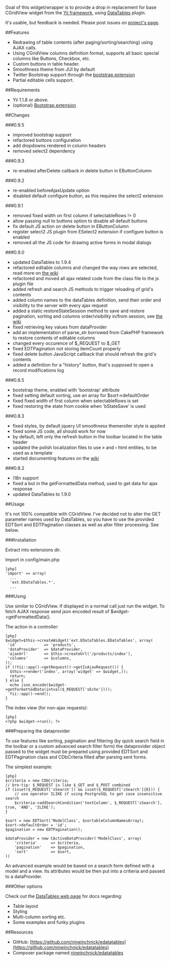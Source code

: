 Goal of this widget/wrapper is to provide a drop in replacement for base CGridView widget from the [Yii framework](http://yiiframework.com), using [DataTables](http://datatables.net) plugin.

It's usable, but feedback is needed. Please post issues on [project's page](http://code.google.com/p/edatatables).

##Features

* Redrawing of table contents (after paging/sorting/searching) using AJAX calls.
* Using CGridView columns definition format, supports all basic special columns like Buttons, Checkbox, etc.
* Custom buttons in table header.
* Smoothness theme from JUI by default
* Twitter Bootstrap support through the [bootstrap extension](http://www.yiiframework.com/extension/bootstrap)
* Partial editable cells support.

##Requirements

* Yii 1.1.8 or above.
* (optional) [Bootstrap extension](http://www.yiiframework.com/extension/bootstrap)

##Changes

###0.9.5

* improved bootstrap support
* refactored buttons configuration
* add dropdowns rendered in column headers
* removed select2 dependency

###0.9.3

* re-enabled afterDelete callback in delete button in EButtonColumn

###0.9.2

* re-enabled beforeAjaxUpdate option
* disabled default configure button, as this requires the select2 extension

###0.9.1

* removed fixed width on first column if selectableRows != 0
* allow passing null to buttons option to disable all default buttons
* fix default JS action on delete button in EButtonColumn
* register select2 JS plugin from ESelect2 extension if configure button is enabled
* removed all the JS code for drawing active forms in modal dialogs

###0.9.0

* updated DataTables to 1.9.4
* refactored editable columns and changed the way rows are selected, read more on [the wiki](http://code.google.com/p/edatatables/wiki/SelectableAndEditable)
* refactored and moved all ajax related code from the class file to the js plugin file
* added refresh and search JS methods to trigger reloading of grid's contents
* added column names to the dataTables definition, send their order and visibility to the server with every ajax request
* added a static restoreStateSession method to save and restore pagination, sorting and columns order/visibility in/from session, see [the wiki](http://code.google.com/p/edatatables/wiki/stateSaving)
* fixed retrieving key values from dataProvider
* add an implementation of parse_str borrowed from CakePHP framework to restore contents of editable columns
* changed every occurence of $\_REQUEST to $\_GET
* fixed EDTPagination not storing itemCount properly
* fixed delete button JavaScript callback that should refresh the grid's contents
* added a definition for a "history" button, that's supposed to open a record modifications log

###0.8.5

* bootstrap theme, enabled with 'bootstrap' attribute
* fixed setting default sorting, use an array for $sort->defaultOrder
* fixed fixed width of first column when selectableRows is set
* fixed restoring the state from cookie when 'bStateSave' is used

###0.8.3

* fixed styles, by default jquery UI smoothness themeroller style is applied
* fixed some JS code, all should work for now
* by default, left only the refresh button in the toolbar located in the table header
* updated the polish localization files to use &raquo; and &rsaquo; html entities, to be used as a template
* started documenting features on the [wiki](http://code.google.com/p/edatatables/w/list)

###0.8.2

* i18n support
* fixed a but in the getFormattedData method, used to get data for ajax response
* updated DataTables to 1.9.0

##Usage

It's not 100% compatible with CGridView. I've decided not to alter the GET parameter names used by DataTables, so you have to use the provided EDTSort and EDTPagination classes as well as alter filter processing. See below.

###Installation

Extract into extensions dir.

Import in config/main.php

~~~
[php]
'import' => array(
  ...
  'ext.EDataTables.*',
  ...
~~~

###Using

Use similar to CGridView. If displayed in a normal call just run the widget. To fetch AJAX response send json encoded result of $widget->getFormattedData().

The action in a controller:
~~~
[php]
$widget=$this->createWidget('ext.EDataTables.EDataTables', array(
 'id'            => 'products',
 'dataProvider'  => $dataProvider,
 'ajaxUrl'       => $this->createUrl('/products/index'),
 'columns'       => $columns,
));
if (!Yii::app()->getRequest()->getIsAjaxRequest()) {
  $this->render('index', array('widget' => $widget,));
  return;
} else {
  echo json_encode($widget->getFormattedData(intval($_REQUEST['sEcho'])));
  Yii::app()->end();
}

~~~

The index view (for non-ajax requests):
~~~
[php]
<?php $widget->run(); ?>
~~~

###Preparing the dataprovider

To use features like sorting, pagination and filtering (by quick search field in the toolbar or a custom advanced search filter form) the dataprovider object passed to the widget must be prepared using provided EDTSort and EDTPagination class and CDbCriteria filled after parsing sent forms.

The simplest example:
~~~
[php]
$criteria = new CDbCriteria;
// bro-tip: $_REQUEST is like $_GET and $_POST combined
if (isset($_REQUEST['sSearch']) && isset($_REQUEST['sSearch']{0})) {
    // use operator ILIKE if using PostgreSQL to get case insensitive search
    $criteria->addSearchCondition('textColumn', $_REQUEST['sSearch'], true, 'AND', 'ILIKE');
}

$sort = new EDTSort('ModelClass', $sortableColumnNamesArray);
$sort->defaultOrder = 'id';
$pagination = new EDTPagination();
 
$dataProvider = new CActiveDataProvider('ModelClass', array(
    'criteria'      => $criteria,
    'pagination'    => $pagination,
    'sort'          => $sort,
))
~~~

An advanced example would be based on a search form defined with a model and a view. Its attributes would be then put into a critieria and passed to a dataProvider. 

###Other options

Check out the [DataTables web page](http://datatables.net) for docs regarding:

* Table layout
* Styling
* Multi-column sorting etc.
* Some examples and funky plugins

##Resources

 * GitHub: [https://github.com/nineinchnick/edatatables](https://github.com/nineinchnick/edatatables)
 * Composer package named [nineinchnick/edatatables](https://packagist.org/packages/nineinchnick/edatatables)


